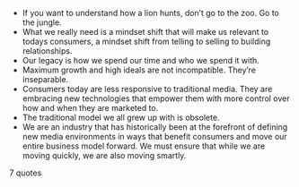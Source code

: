  - If you want to understand how a lion hunts, don’t go to the zoo. Go to the jungle.
 - What we really need is a mindset shift that will make us relevant to todays consumers, a mindset shift from telling to selling to building relationships.
 - Our legacy is how we spend our time and who we spend it with.
 - Maximum growth and high ideals are not incompatible. They’re inseparable.
 - Consumers today are less responsive to traditional media. They are embracing new technologies that empower them with more control over how and when they are marketed to.
 - The traditional model we all grew up with is obsolete.
 - We are an industry that has historically been at the forefront of defining new media environments in ways that benefit consumers and move our entire business model forward. We must ensure that while we are moving quickly, we are also moving smartly.

7 quotes